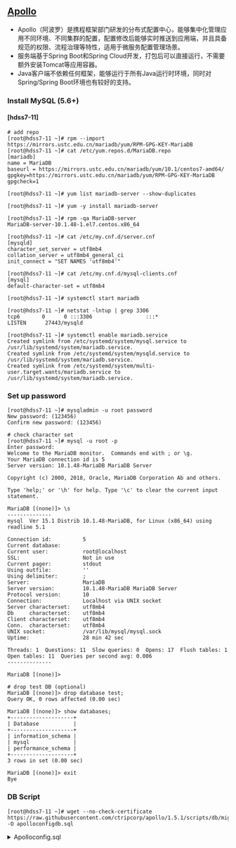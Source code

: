 ## [Apollo](https://github.com/ctripcorp/apollo/)

* Apollo（阿波罗）是携程框架部门研发的分布式配置中心，能够集中化管理应用不同环境、不同集群的配置，配置修改后能够实时推送到应用端，并且具备规范的权限、流程治理等特性，适用于微服务配置管理场景。
* 服务端基于Spring Boot和Spring Cloud开发，打包后可以直接运行，不需要额外安装Tomcat等应用容器。
* Java客户端不依赖任何框架，能够运行于所有Java运行时环境，同时对Spring/Spring Boot环境也有较好的支持。

### Install MySQL (5.6+)
#### [hdss7-11]
```text
# add repo
[root@hdss7-11 ~]# rpm --import https://mirrors.ustc.edu.cn/mariadb/yum/RPM-GPG-KEY-MariaDB
[root@hdss7-11 ~]# cat /etc/yum.repos.d/MariaDB.repo
[mariadb]
name = MariaDB
baseurl = https://mirrors.ustc.edu.cn/mariadb/yum/10.1/centos7-amd64/
gpgkey=https://mirrors.ustc.edu.cn/mariadb/yum/RPM-GPG-KEY-MariaDB
gpgcheck=1

[root@hdss7-11 ~]# yum list mariadb-server --show-duplicates
```
```text
[root@hdss7-11 ~]# yum -y install mariadb-server

[root@hdss7-11 ~]# rpm -qa MariaDB-server
MariaDB-server-10.1.48-1.el7.centos.x86_64
```
```text
[root@hdss7-11 ~]# cat /etc/my.cnf.d/server.cnf
[mysqld]
character_set_server = utf8mb4
collation_server = utf8mb4_general_ci
init_connect = "SET NAMES 'utf8mb4'"

[root@hdss7-11 ~]# cat /etc/my.cnf.d/mysql-clients.cnf
[mysql]
default-character-set = utf8mb4
```
```text
[root@hdss7-11 ~]# systemctl start mariadb

[root@hdss7-11 ~]# netstat -lntup | grep 3306
tcp6       0      0 :::3306                 :::*                    LISTEN      27443/mysqld

[root@hdss7-11 ~]# systemctl enable mariadb.service
Created symlink from /etc/systemd/system/mysql.service to /usr/lib/systemd/system/mariadb.service.
Created symlink from /etc/systemd/system/mysqld.service to /usr/lib/systemd/system/mariadb.service.
Created symlink from /etc/systemd/system/multi-user.target.wants/mariadb.service to /usr/lib/systemd/system/mariadb.service.
```
### Set up password
```text
[root@hdss7-11 ~]# mysqladmin -u root password
New password: (123456)
Confirm new password: (123456)
```
```text
# check character set
[root@hdss7-11 ~]# mysql -u root -p
Enter password:
Welcome to the MariaDB monitor.  Commands end with ; or \g.
Your MariaDB connection id is 5
Server version: 10.1.48-MariaDB MariaDB Server

Copyright (c) 2000, 2018, Oracle, MariaDB Corporation Ab and others.

Type 'help;' or '\h' for help. Type '\c' to clear the current input statement.

MariaDB [(none)]> \s
--------------
mysql  Ver 15.1 Distrib 10.1.48-MariaDB, for Linux (x86_64) using readline 5.1

Connection id:          5
Current database:
Current user:           root@localhost
SSL:                    Not in use
Current pager:          stdout
Using outfile:          ''
Using delimiter:        ;
Server:                 MariaDB
Server version:         10.1.48-MariaDB MariaDB Server
Protocol version:       10
Connection:             Localhost via UNIX socket
Server characterset:    utf8mb4
Db     characterset:    utf8mb4
Client characterset:    utf8mb4
Conn.  characterset:    utf8mb4
UNIX socket:            /var/lib/mysql/mysql.sock
Uptime:                 28 min 42 sec

Threads: 1  Questions: 11  Slow queries: 0  Opens: 17  Flush tables: 1  Open tables: 11  Queries per second avg: 0.006
--------------

MariaDB [(none)]>
```
```text
# drop test DB (optional)
MariaDB [(none)]> drop database test;
Query OK, 0 rows affected (0.00 sec)

MariaDB [(none)]> show databases;
+--------------------+
| Database           |
+--------------------+
| information_schema |
| mysql              |
| performance_schema |
+--------------------+
3 rows in set (0.00 sec)

MariaDB [(none)]> exit
Bye
```
### DB Script
```text
[root@hdss7-11 ~]# wget --no-check-certificate https://raw.githubusercontent.com/ctripcorp/apollo/1.5.1/scripts/db/migration/configdb/V1.0.0__initialization.sql -O apolloconfigdb.sql
```
<details>
  <summary>Apolloconfig.sql</summary>
  <pre><code> 
        [root@hdss7-11 ~]# cat apolloconfig.sql
        /*!40101 SET @OLD_CHARACTER_SET_CLIENT=@@CHARACTER_SET_CLIENT */;
        /*!40101 SET @OLD_CHARACTER_SET_RESULTS=@@CHARACTER_SET_RESULTS */;
        /*!40101 SET @OLD_COLLATION_CONNECTION=@@COLLATION_CONNECTION */;
        /*!40101 SET NAMES utf8 */;
        /*!40014 SET @OLD_FOREIGN_KEY_CHECKS=@@FOREIGN_KEY_CHECKS, FOREIGN_KEY_CHECKS=0 */;
        /*!40101 SET @OLD_SQL_MODE=@@SQL_MODE, SQL_MODE='NO_AUTO_VALUE_ON_ZERO' */;
        /*!40111 SET @OLD_SQL_NOTES=@@SQL_NOTES, SQL_NOTES=0 */;
        
        # Create Database
        # ------------------------------------------------------------
        CREATE DATABASE IF NOT EXISTS ApolloConfigDB DEFAULT CHARACTER SET = utf8mb4;
        
        Use ApolloConfigDB;
        
        # Dump of table app
        # ------------------------------------------------------------
        
        DROP TABLE IF EXISTS `App`;
        
        CREATE TABLE `App` (
          `Id` int(10) unsigned NOT NULL AUTO_INCREMENT COMMENT '主键',
          `AppId` varchar(500) NOT NULL DEFAULT 'default' COMMENT 'AppID',
          `Name` varchar(500) NOT NULL DEFAULT 'default' COMMENT '应用名',
          `OrgId` varchar(32) NOT NULL DEFAULT 'default' COMMENT '部门Id',
          `OrgName` varchar(64) NOT NULL DEFAULT 'default' COMMENT '部门名字',
          `OwnerName` varchar(500) NOT NULL DEFAULT 'default' COMMENT 'ownerName',
          `OwnerEmail` varchar(500) NOT NULL DEFAULT 'default' COMMENT 'ownerEmail',
          `IsDeleted` bit(1) NOT NULL DEFAULT b'0' COMMENT '1: deleted, 0: normal',
          `DataChange_CreatedBy` varchar(32) NOT NULL DEFAULT 'default' COMMENT '创建人邮箱前缀',
          `DataChange_CreatedTime` timestamp NOT NULL DEFAULT CURRENT_TIMESTAMP COMMENT '创建时间',
          `DataChange_LastModifiedBy` varchar(32) DEFAULT '' COMMENT '最后修改人邮箱前缀',
          `DataChange_LastTime` timestamp NULL DEFAULT CURRENT_TIMESTAMP ON UPDATE CURRENT_TIMESTAMP COMMENT '最后修改时间',
          PRIMARY KEY (`Id`),
          KEY `AppId` (`AppId`(191)),
          KEY `DataChange_LastTime` (`DataChange_LastTime`),
          KEY `IX_Name` (`Name`(191))
        ) ENGINE=InnoDB DEFAULT CHARSET=utf8mb4 COMMENT='应用表';
        
        
        
        # Dump of table appnamespace
        # ------------------------------------------------------------
        
        DROP TABLE IF EXISTS `AppNamespace`;
        
        CREATE TABLE `AppNamespace` (
          `Id` int(10) unsigned NOT NULL AUTO_INCREMENT COMMENT '自增主键',
          `Name` varchar(32) NOT NULL DEFAULT '' COMMENT 'namespace名字，注意，需要全局唯一',
          `AppId` varchar(32) NOT NULL DEFAULT '' COMMENT 'app id',
          `Format` varchar(32) NOT NULL DEFAULT 'properties' COMMENT 'namespace的format类型',
          `IsPublic` bit(1) NOT NULL DEFAULT b'0' COMMENT 'namespace是否为公共',
          `Comment` varchar(64) NOT NULL DEFAULT '' COMMENT '注释',
          `IsDeleted` bit(1) NOT NULL DEFAULT b'0' COMMENT '1: deleted, 0: normal',
          `DataChange_CreatedBy` varchar(32) NOT NULL DEFAULT '' COMMENT '创建人邮箱前缀',
          `DataChange_CreatedTime` timestamp NOT NULL DEFAULT CURRENT_TIMESTAMP COMMENT '创建时间',
          `DataChange_LastModifiedBy` varchar(32) DEFAULT '' COMMENT '最后修改人邮箱前缀',
          `DataChange_LastTime` timestamp NULL DEFAULT CURRENT_TIMESTAMP ON UPDATE CURRENT_TIMESTAMP COMMENT '最后修改时间',
          PRIMARY KEY (`Id`),
          KEY `IX_AppId` (`AppId`),
          KEY `Name_AppId` (`Name`,`AppId`),
          KEY `DataChange_LastTime` (`DataChange_LastTime`)
        ) ENGINE=InnoDB DEFAULT CHARSET=utf8mb4 COMMENT='应用namespace定义';
        
        
        
        # Dump of table audit
        # ------------------------------------------------------------
        
        DROP TABLE IF EXISTS `Audit`;
        
        CREATE TABLE `Audit` (
          `Id` int(10) unsigned NOT NULL AUTO_INCREMENT COMMENT '主键',
          `EntityName` varchar(50) NOT NULL DEFAULT 'default' COMMENT '表名',
          `EntityId` int(10) unsigned DEFAULT NULL COMMENT '记录ID',
          `OpName` varchar(50) NOT NULL DEFAULT 'default' COMMENT '操作类型',
          `Comment` varchar(500) DEFAULT NULL COMMENT '备注',
          `IsDeleted` bit(1) NOT NULL DEFAULT b'0' COMMENT '1: deleted, 0: normal',
          `DataChange_CreatedBy` varchar(32) NOT NULL DEFAULT 'default' COMMENT '创建人邮箱前缀',
          `DataChange_CreatedTime` timestamp NOT NULL DEFAULT CURRENT_TIMESTAMP COMMENT '创建时间',
          `DataChange_LastModifiedBy` varchar(32) DEFAULT '' COMMENT '最后修改人邮箱前缀',
          `DataChange_LastTime` timestamp NULL DEFAULT CURRENT_TIMESTAMP ON UPDATE CURRENT_TIMESTAMP COMMENT '最后修改时间',
          PRIMARY KEY (`Id`),
          KEY `DataChange_LastTime` (`DataChange_LastTime`)
        ) ENGINE=InnoDB DEFAULT CHARSET=utf8mb4 COMMENT='日志审计表';
        
        
        
        # Dump of table cluster
        # ------------------------------------------------------------
        
        DROP TABLE IF EXISTS `Cluster`;
        
        CREATE TABLE `Cluster` (
          `Id` int(10) unsigned NOT NULL AUTO_INCREMENT COMMENT '自增主键',
          `Name` varchar(32) NOT NULL DEFAULT '' COMMENT '集群名字',
          `AppId` varchar(32) NOT NULL DEFAULT '' COMMENT 'App id',
          `ParentClusterId` int(10) unsigned NOT NULL DEFAULT '0' COMMENT '父cluster',
          `IsDeleted` bit(1) NOT NULL DEFAULT b'0' COMMENT '1: deleted, 0: normal',
          `DataChange_CreatedBy` varchar(32) NOT NULL DEFAULT '' COMMENT '创建人邮箱前缀',
          `DataChange_CreatedTime` timestamp NOT NULL DEFAULT CURRENT_TIMESTAMP COMMENT '创建时间',
          `DataChange_LastModifiedBy` varchar(32) DEFAULT '' COMMENT '最后修改人邮箱前缀',
          `DataChange_LastTime` timestamp NULL DEFAULT CURRENT_TIMESTAMP ON UPDATE CURRENT_TIMESTAMP COMMENT '最后修改时间',
          PRIMARY KEY (`Id`),
          KEY `IX_AppId_Name` (`AppId`,`Name`),
          KEY `IX_ParentClusterId` (`ParentClusterId`),
          KEY `DataChange_LastTime` (`DataChange_LastTime`)
        ) ENGINE=InnoDB DEFAULT CHARSET=utf8mb4 COMMENT='集群';
        
        
        
        # Dump of table commit
        # ------------------------------------------------------------
        
        DROP TABLE IF EXISTS `Commit`;
        
        CREATE TABLE `Commit` (
          `Id` int(10) unsigned NOT NULL AUTO_INCREMENT COMMENT '主键',
          `ChangeSets` longtext NOT NULL COMMENT '修改变更集',
          `AppId` varchar(500) NOT NULL DEFAULT 'default' COMMENT 'AppID',
          `ClusterName` varchar(500) NOT NULL DEFAULT 'default' COMMENT 'ClusterName',
          `NamespaceName` varchar(500) NOT NULL DEFAULT 'default' COMMENT 'namespaceName',
          `Comment` varchar(500) DEFAULT NULL COMMENT '备注',
          `IsDeleted` bit(1) NOT NULL DEFAULT b'0' COMMENT '1: deleted, 0: normal',
          `DataChange_CreatedBy` varchar(32) NOT NULL DEFAULT 'default' COMMENT '创建人邮箱前缀',
          `DataChange_CreatedTime` timestamp NOT NULL DEFAULT CURRENT_TIMESTAMP COMMENT '创建时间',
          `DataChange_LastModifiedBy` varchar(32) DEFAULT '' COMMENT '最后修改人邮箱前缀',
          `DataChange_LastTime` timestamp NULL DEFAULT CURRENT_TIMESTAMP ON UPDATE CURRENT_TIMESTAMP COMMENT '最后修改时间',
          PRIMARY KEY (`Id`),
          KEY `DataChange_LastTime` (`DataChange_LastTime`),
          KEY `AppId` (`AppId`(191)),
          KEY `ClusterName` (`ClusterName`(191)),
          KEY `NamespaceName` (`NamespaceName`(191))
        ) ENGINE=InnoDB DEFAULT CHARSET=utf8mb4 COMMENT='commit 历史表';
        
        # Dump of table grayreleaserule
        # ------------------------------------------------------------
        
        DROP TABLE IF EXISTS `GrayReleaseRule`;
        
        CREATE TABLE `GrayReleaseRule` (
          `Id` int(11) unsigned NOT NULL AUTO_INCREMENT COMMENT '主键',
          `AppId` varchar(32) NOT NULL DEFAULT 'default' COMMENT 'AppID',
          `ClusterName` varchar(32) NOT NULL DEFAULT 'default' COMMENT 'Cluster Name',
          `NamespaceName` varchar(32) NOT NULL DEFAULT 'default' COMMENT 'Namespace Name',
          `BranchName` varchar(32) NOT NULL DEFAULT 'default' COMMENT 'branch name',
          `Rules` varchar(16000) DEFAULT '[]' COMMENT '灰度规则',
          `ReleaseId` int(11) unsigned NOT NULL DEFAULT '0' COMMENT '灰度对应的release',
          `BranchStatus` tinyint(2) DEFAULT '1' COMMENT '灰度分支状态: 0:删除分支,1:正在使用的规则 2：全量发布',
          `IsDeleted` bit(1) NOT NULL DEFAULT b'0' COMMENT '1: deleted, 0: normal',
          `DataChange_CreatedBy` varchar(32) NOT NULL DEFAULT 'default' COMMENT '创建人邮箱前缀',
          `DataChange_CreatedTime` timestamp NOT NULL DEFAULT CURRENT_TIMESTAMP COMMENT '创建时间',
          `DataChange_LastModifiedBy` varchar(32) DEFAULT '' COMMENT '最后修改人邮箱前缀',
          `DataChange_LastTime` timestamp NULL DEFAULT CURRENT_TIMESTAMP ON UPDATE CURRENT_TIMESTAMP COMMENT '最后修改时间',
          PRIMARY KEY (`Id`),
          KEY `DataChange_LastTime` (`DataChange_LastTime`),
          KEY `IX_Namespace` (`AppId`,`ClusterName`,`NamespaceName`)
        ) ENGINE=InnoDB DEFAULT CHARSET=utf8mb4 COMMENT='灰度规则表';
        
        
        # Dump of table instance
        # ------------------------------------------------------------
        
        DROP TABLE IF EXISTS `Instance`;
        
        CREATE TABLE `Instance` (
          `Id` int(11) unsigned NOT NULL AUTO_INCREMENT COMMENT '自增Id',
          `AppId` varchar(32) NOT NULL DEFAULT 'default' COMMENT 'AppID',
          `ClusterName` varchar(32) NOT NULL DEFAULT 'default' COMMENT 'ClusterName',
          `DataCenter` varchar(64) NOT NULL DEFAULT 'default' COMMENT 'Data Center Name',
          `Ip` varchar(32) NOT NULL DEFAULT '' COMMENT 'instance ip',
          `DataChange_CreatedTime` timestamp NOT NULL DEFAULT CURRENT_TIMESTAMP COMMENT '创建时间',
          `DataChange_LastTime` timestamp NOT NULL DEFAULT CURRENT_TIMESTAMP ON UPDATE CURRENT_TIMESTAMP COMMENT '最后修改时间',
          PRIMARY KEY (`Id`),
          UNIQUE KEY `IX_UNIQUE_KEY` (`AppId`,`ClusterName`,`Ip`,`DataCenter`),
          KEY `IX_IP` (`Ip`),
          KEY `IX_DataChange_LastTime` (`DataChange_LastTime`)
        ) ENGINE=InnoDB DEFAULT CHARSET=utf8mb4 COMMENT='使用配置的应用实例';
        
        
        
        # Dump of table instanceconfig
        # ------------------------------------------------------------
        
        DROP TABLE IF EXISTS `InstanceConfig`;
        
        CREATE TABLE `InstanceConfig` (
          `Id` int(11) unsigned NOT NULL AUTO_INCREMENT COMMENT '自增Id',
          `InstanceId` int(11) unsigned DEFAULT NULL COMMENT 'Instance Id',
          `ConfigAppId` varchar(32) NOT NULL DEFAULT 'default' COMMENT 'Config App Id',
          `ConfigClusterName` varchar(32) NOT NULL DEFAULT 'default' COMMENT 'Config Cluster Name',
          `ConfigNamespaceName` varchar(32) NOT NULL DEFAULT 'default' COMMENT 'Config Namespace Name',
          `ReleaseKey` varchar(64) NOT NULL DEFAULT '' COMMENT '发布的Key',
          `ReleaseDeliveryTime` timestamp NULL DEFAULT NULL COMMENT '配置获取时间',
          `DataChange_CreatedTime` timestamp NOT NULL DEFAULT CURRENT_TIMESTAMP COMMENT '创建时间',
          `DataChange_LastTime` timestamp NOT NULL DEFAULT CURRENT_TIMESTAMP ON UPDATE CURRENT_TIMESTAMP COMMENT '最后修改时间',
          PRIMARY KEY (`Id`),
          UNIQUE KEY `IX_UNIQUE_KEY` (`InstanceId`,`ConfigAppId`,`ConfigNamespaceName`),
          KEY `IX_ReleaseKey` (`ReleaseKey`),
          KEY `IX_DataChange_LastTime` (`DataChange_LastTime`),
          KEY `IX_Valid_Namespace` (`ConfigAppId`,`ConfigClusterName`,`ConfigNamespaceName`,`DataChange_LastTime`)
        ) ENGINE=InnoDB DEFAULT CHARSET=utf8mb4 COMMENT='应用实例的配置信息';
        
        
        
        # Dump of table item
        # ------------------------------------------------------------
        
        DROP TABLE IF EXISTS `Item`;
        
        CREATE TABLE `Item` (
          `Id` int(10) unsigned NOT NULL AUTO_INCREMENT COMMENT '自增Id',
          `NamespaceId` int(10) unsigned NOT NULL DEFAULT '0' COMMENT '集群NamespaceId',
          `Key` varchar(128) NOT NULL DEFAULT 'default' COMMENT '配置项Key',
          `Value` longtext NOT NULL COMMENT '配置项值',
          `Comment` varchar(1024) DEFAULT '' COMMENT '注释',
          `LineNum` int(10) unsigned DEFAULT '0' COMMENT '行号',
          `IsDeleted` bit(1) NOT NULL DEFAULT b'0' COMMENT '1: deleted, 0: normal',
          `DataChange_CreatedBy` varchar(32) NOT NULL DEFAULT 'default' COMMENT '创建人邮箱前缀',
          `DataChange_CreatedTime` timestamp NOT NULL DEFAULT CURRENT_TIMESTAMP COMMENT '创建时间',
          `DataChange_LastModifiedBy` varchar(32) DEFAULT '' COMMENT '最后修改人邮箱前缀',
          `DataChange_LastTime` timestamp NULL DEFAULT CURRENT_TIMESTAMP ON UPDATE CURRENT_TIMESTAMP COMMENT '最后修改时间',
          PRIMARY KEY (`Id`),
          KEY `IX_GroupId` (`NamespaceId`),
          KEY `DataChange_LastTime` (`DataChange_LastTime`)
        ) ENGINE=InnoDB DEFAULT CHARSET=utf8mb4 COMMENT='配置项目';
        
        
        
        # Dump of table namespace
        # ------------------------------------------------------------
        
        DROP TABLE IF EXISTS `Namespace`;
        
        CREATE TABLE `Namespace` (
          `Id` int(10) unsigned NOT NULL AUTO_INCREMENT COMMENT '自增主键',
          `AppId` varchar(500) NOT NULL DEFAULT 'default' COMMENT 'AppID',
          `ClusterName` varchar(500) NOT NULL DEFAULT 'default' COMMENT 'Cluster Name',
          `NamespaceName` varchar(500) NOT NULL DEFAULT 'default' COMMENT 'Namespace Name',
          `IsDeleted` bit(1) NOT NULL DEFAULT b'0' COMMENT '1: deleted, 0: normal',
          `DataChange_CreatedBy` varchar(32) NOT NULL DEFAULT 'default' COMMENT '创建人邮箱前缀',
          `DataChange_CreatedTime` timestamp NOT NULL DEFAULT CURRENT_TIMESTAMP COMMENT '创建时间',
          `DataChange_LastModifiedBy` varchar(32) DEFAULT '' COMMENT '最后修改人邮箱前缀',
          `DataChange_LastTime` timestamp NULL DEFAULT CURRENT_TIMESTAMP ON UPDATE CURRENT_TIMESTAMP COMMENT '最后修改时间',
          PRIMARY KEY (`Id`),
          KEY `AppId_ClusterName_NamespaceName` (`AppId`(191),`ClusterName`(191),`NamespaceName`(191)),
          KEY `DataChange_LastTime` (`DataChange_LastTime`),
          KEY `IX_NamespaceName` (`NamespaceName`(191))
        ) ENGINE=InnoDB DEFAULT CHARSET=utf8mb4 COMMENT='命名空间';
        
        
        
        # Dump of table namespacelock
        # ------------------------------------------------------------
        
        DROP TABLE IF EXISTS `NamespaceLock`;
        
        CREATE TABLE `NamespaceLock` (
          `Id` int(11) unsigned NOT NULL AUTO_INCREMENT COMMENT '自增id',
          `NamespaceId` int(10) unsigned NOT NULL DEFAULT '0' COMMENT '集群NamespaceId',
          `DataChange_CreatedBy` varchar(32) NOT NULL DEFAULT 'default' COMMENT '创建人邮箱前缀',
          `DataChange_CreatedTime` timestamp NOT NULL DEFAULT CURRENT_TIMESTAMP COMMENT '创建时间',
          `DataChange_LastModifiedBy` varchar(32) DEFAULT 'default' COMMENT '最后修改人邮箱前缀',
          `DataChange_LastTime` timestamp NULL DEFAULT CURRENT_TIMESTAMP ON UPDATE CURRENT_TIMESTAMP COMMENT '最后修改时间',
          `IsDeleted` bit(1) DEFAULT b'0' COMMENT '软删除',
          PRIMARY KEY (`Id`),
          UNIQUE KEY `IX_NamespaceId` (`NamespaceId`),
          KEY `DataChange_LastTime` (`DataChange_LastTime`)
        ) ENGINE=InnoDB DEFAULT CHARSET=utf8mb4 COMMENT='namespace的编辑锁';
        
        
        
        # Dump of table release
        # ------------------------------------------------------------
        
        DROP TABLE IF EXISTS `Release`;
        
        CREATE TABLE `Release` (
          `Id` int(10) unsigned NOT NULL AUTO_INCREMENT COMMENT '自增主键',
          `ReleaseKey` varchar(64) NOT NULL DEFAULT '' COMMENT '发布的Key',
          `Name` varchar(64) NOT NULL DEFAULT 'default' COMMENT '发布名字',
          `Comment` varchar(256) DEFAULT NULL COMMENT '发布说明',
          `AppId` varchar(500) NOT NULL DEFAULT 'default' COMMENT 'AppID',
          `ClusterName` varchar(500) NOT NULL DEFAULT 'default' COMMENT 'ClusterName',
          `NamespaceName` varchar(500) NOT NULL DEFAULT 'default' COMMENT 'namespaceName',
          `Configurations` longtext NOT NULL COMMENT '发布配置',
          `IsAbandoned` bit(1) NOT NULL DEFAULT b'0' COMMENT '是否废弃',
          `IsDeleted` bit(1) NOT NULL DEFAULT b'0' COMMENT '1: deleted, 0: normal',
          `DataChange_CreatedBy` varchar(32) NOT NULL DEFAULT 'default' COMMENT '创建人邮箱前缀',
          `DataChange_CreatedTime` timestamp NOT NULL DEFAULT CURRENT_TIMESTAMP COMMENT '创建时间',
          `DataChange_LastModifiedBy` varchar(32) DEFAULT '' COMMENT '最后修改人邮箱前缀',
          `DataChange_LastTime` timestamp NULL DEFAULT CURRENT_TIMESTAMP ON UPDATE CURRENT_TIMESTAMP COMMENT '最后修改时间',
          PRIMARY KEY (`Id`),
          KEY `AppId_ClusterName_GroupName` (`AppId`(191),`ClusterName`(191),`NamespaceName`(191)),
          KEY `DataChange_LastTime` (`DataChange_LastTime`),
          KEY `IX_ReleaseKey` (`ReleaseKey`)
        ) ENGINE=InnoDB DEFAULT CHARSET=utf8mb4 COMMENT='发布';
        
        
        # Dump of table releasehistory
        # ------------------------------------------------------------
        
        DROP TABLE IF EXISTS `ReleaseHistory`;
        
        CREATE TABLE `ReleaseHistory` (
          `Id` int(11) unsigned NOT NULL AUTO_INCREMENT COMMENT '自增Id',
          `AppId` varchar(32) NOT NULL DEFAULT 'default' COMMENT 'AppID',
          `ClusterName` varchar(32) NOT NULL DEFAULT 'default' COMMENT 'ClusterName',
          `NamespaceName` varchar(32) NOT NULL DEFAULT 'default' COMMENT 'namespaceName',
          `BranchName` varchar(32) NOT NULL DEFAULT 'default' COMMENT '发布分支名',
          `ReleaseId` int(11) unsigned NOT NULL DEFAULT '0' COMMENT '关联的Release Id',
          `PreviousReleaseId` int(11) unsigned NOT NULL DEFAULT '0' COMMENT '前一次发布的ReleaseId',
          `Operation` tinyint(3) unsigned NOT NULL DEFAULT '0' COMMENT '发布类型，0: 普通发布，1: 回滚，2: 灰度发布，3: 灰度规则更新，4: 灰度合并回主分支发布，5: 主分支发布灰度自动发布，6: 主分支回滚灰度自动发布，7: 放弃灰度',
          `OperationContext` longtext NOT NULL COMMENT '发布上下文信息',
          `IsDeleted` bit(1) NOT NULL DEFAULT b'0' COMMENT '1: deleted, 0: normal',
          `DataChange_CreatedBy` varchar(32) NOT NULL DEFAULT 'default' COMMENT '创建人邮箱前缀',
          `DataChange_CreatedTime` timestamp NOT NULL DEFAULT CURRENT_TIMESTAMP COMMENT '创建时间',
          `DataChange_LastModifiedBy` varchar(32) DEFAULT '' COMMENT '最后修改人邮箱前缀',
          `DataChange_LastTime` timestamp NULL DEFAULT CURRENT_TIMESTAMP ON UPDATE CURRENT_TIMESTAMP COMMENT '最后修改时间',
          PRIMARY KEY (`Id`),
          KEY `IX_Namespace` (`AppId`,`ClusterName`,`NamespaceName`,`BranchName`),
          KEY `IX_ReleaseId` (`ReleaseId`),
          KEY `IX_DataChange_LastTime` (`DataChange_LastTime`)
        ) ENGINE=InnoDB DEFAULT CHARSET=utf8mb4 COMMENT='发布历史';
        
        
        # Dump of table releasemessage
        # ------------------------------------------------------------
        
        DROP TABLE IF EXISTS `ReleaseMessage`;
        
        CREATE TABLE `ReleaseMessage` (
          `Id` int(11) unsigned NOT NULL AUTO_INCREMENT COMMENT '自增主键',
          `Message` varchar(1024) NOT NULL DEFAULT '' COMMENT '发布的消息内容',
          `DataChange_LastTime` timestamp NOT NULL DEFAULT CURRENT_TIMESTAMP ON UPDATE CURRENT_TIMESTAMP COMMENT '最后修改时间',
          PRIMARY KEY (`Id`),
          KEY `DataChange_LastTime` (`DataChange_LastTime`),
          KEY `IX_Message` (`Message`(191))
        ) ENGINE=InnoDB DEFAULT CHARSET=utf8mb4 COMMENT='发布消息';
        
        
        
        # Dump of table serverconfig
        # ------------------------------------------------------------
        
        DROP TABLE IF EXISTS `ServerConfig`;
        
        CREATE TABLE `ServerConfig` (
          `Id` int(10) unsigned NOT NULL AUTO_INCREMENT COMMENT '自增Id',
          `Key` varchar(64) NOT NULL DEFAULT 'default' COMMENT '配置项Key',
          `Cluster` varchar(32) NOT NULL DEFAULT 'default' COMMENT '配置对应的集群，default为不针对特定的集群',
          `Value` varchar(2048) NOT NULL DEFAULT 'default' COMMENT '配置项值',
          `Comment` varchar(1024) DEFAULT '' COMMENT '注释',
          `IsDeleted` bit(1) NOT NULL DEFAULT b'0' COMMENT '1: deleted, 0: normal',
          `DataChange_CreatedBy` varchar(32) NOT NULL DEFAULT 'default' COMMENT '创建人邮箱前缀',
          `DataChange_CreatedTime` timestamp NOT NULL DEFAULT CURRENT_TIMESTAMP COMMENT '创建时间',
          `DataChange_LastModifiedBy` varchar(32) DEFAULT '' COMMENT '最后修改人邮箱前缀',
          `DataChange_LastTime` timestamp NULL DEFAULT CURRENT_TIMESTAMP ON UPDATE CURRENT_TIMESTAMP COMMENT '最后修改时间',
          PRIMARY KEY (`Id`),
          KEY `IX_Key` (`Key`),
          KEY `DataChange_LastTime` (`DataChange_LastTime`)
        ) ENGINE=InnoDB DEFAULT CHARSET=utf8mb4 COMMENT='配置服务自身配置';
        
        # Config
        # ------------------------------------------------------------
        INSERT INTO `ServerConfig` (`Key`, `Cluster`, `Value`, `Comment`)
        VALUES
            ('eureka.service.url', 'default', 'http://localhost:8080/eureka/', 'Eureka服务Url，多个service以英文逗号分隔'),
            ('namespace.lock.switch', 'default', 'false', '一次发布只能有一个人修改开关'),
            ('item.key.length.limit', 'default', '128', 'item key 最大长度限制'),
            ('item.value.length.limit', 'default', '20000', 'item value最大长度限制'),
            ('config-service.cache.enabled', 'default', 'false', 'ConfigService是否开启缓存，开启后能提高性能，但是会增大内存消耗！');
        
        /*!40111 SET SQL_NOTES=@OLD_SQL_NOTES */;
        /*!40101 SET SQL_MODE=@OLD_SQL_MODE */;
        /*!40014 SET FOREIGN_KEY_CHECKS=@OLD_FOREIGN_KEY_CHECKS */;
        /*!40101 SET CHARACTER_SET_CLIENT=@OLD_CHARACTER_SET_CLIENT */;
        /*!40101 SET CHARACTER_SET_RESULTS=@OLD_CHARACTER_SET_RESULTS */;
        /*!40101 SET COLLATION_CONNECTION=@OLD_COLLATION_CONNECTION */;
  </code></pre>
</details>



